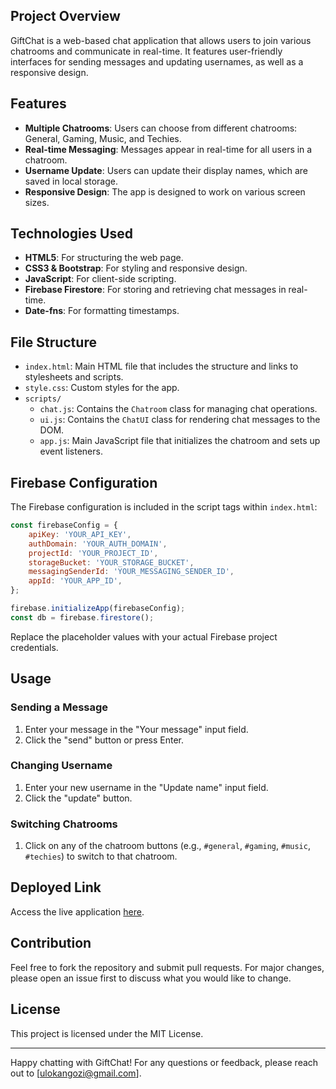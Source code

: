 ## Project Overview
GiftChat is a web-based chat application that allows users to join various chatrooms and communicate in real-time. It features user-friendly interfaces for sending messages and updating usernames, as well as a responsive design.

## Features
- **Multiple Chatrooms**: Users can choose from different chatrooms: General, Gaming, Music, and Techies.
- **Real-time Messaging**: Messages appear in real-time for all users in a chatroom.
- **Username Update**: Users can update their display names, which are saved in local storage.
- **Responsive Design**: The app is designed to work on various screen sizes.

## Technologies Used
- **HTML5**: For structuring the web page.
- **CSS3 & Bootstrap**: For styling and responsive design.
- **JavaScript**: For client-side scripting.
- **Firebase Firestore**: For storing and retrieving chat messages in real-time.
- **Date-fns**: For formatting timestamps.

## File Structure
- `index.html`: Main HTML file that includes the structure and links to stylesheets and scripts.
- `style.css`: Custom styles for the app.
- `scripts/`
  - `chat.js`: Contains the `Chatroom` class for managing chat operations.
  - `ui.js`: Contains the `ChatUI` class for rendering chat messages to the DOM.
  - `app.js`: Main JavaScript file that initializes the chatroom and sets up event listeners.

## Firebase Configuration
The Firebase configuration is included in the script tags within `index.html`:
```javascript
const firebaseConfig = {
    apiKey: 'YOUR_API_KEY',
    authDomain: 'YOUR_AUTH_DOMAIN',
    projectId: 'YOUR_PROJECT_ID',
    storageBucket: 'YOUR_STORAGE_BUCKET',
    messagingSenderId: 'YOUR_MESSAGING_SENDER_ID',
    appId: 'YOUR_APP_ID',
};

firebase.initializeApp(firebaseConfig);
const db = firebase.firestore();
```
Replace the placeholder values with your actual Firebase project credentials.

## Usage

### Sending a Message
1. Enter your message in the "Your message" input field.
2. Click the "send" button or press Enter.

### Changing Username
1. Enter your new username in the "Update name" input field.
2. Click the "update" button.

### Switching Chatrooms
1. Click on any of the chatroom buttons (e.g., `#general`, `#gaming`, `#music`, `#techies`) to switch to that chatroom.

## Deployed Link
Access the live application [here](https://gift-chat.vercel.app/).

## Contribution
Feel free to fork the repository and submit pull requests. For major changes, please open an issue first to discuss what you would like to change.

## License
This project is licensed under the MIT License.

---

Happy chatting with GiftChat! For any questions or feedback, please reach out to [ulokangozi@gmail.com].
